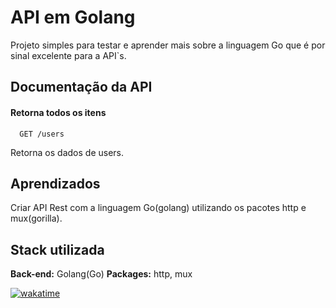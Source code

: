 
# API em Golang

Projeto simples para testar e aprender mais sobre a linguagem Go que é por sinal excelente para a API`s.


## Documentação da API

#### Retorna todos os itens

```http
  GET /users
```



Retorna os dados de users.


## Aprendizados

Criar API Rest com a linguagem Go(golang) utilizando os pacotes http e mux(gorilla).


## Stack utilizada

**Back-end:** Golang(Go)
**Packages:** http, mux


<a href="https://wakatime.com/badge/github/lucvieirasi/api-golang"><img src="https://wakatime.com/badge/github/lucvieirasi/api-golang.svg" alt="wakatime"></a>